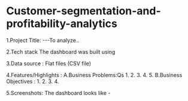 # Customer-segmentation-and-profitability-analytics

1.Project Title:
---To analyze..

2.Tech stack
The dashboard was built using



3.Data source : Flat files (CSV file)

4.Features/Highlights :
     A.Business Problems:Qs
       1.
       2.
       3.
       4.
       5.
    B.Business Objectives :
       1.
       2.
       3.
       4.

5.Screenshots:
   The dashboard looks like - 
   
